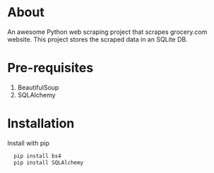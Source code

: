 # About
An awesome Python web scraping project that scrapes grocery.com website. This project stores the scraped data in an SQLite DB.

# Pre-requisites
1. BeautifulSoup
2. SQLAlchemy

# Installation
Install with pip

```bash
  pip install bs4
  pip install SQLAlchemy
```
    